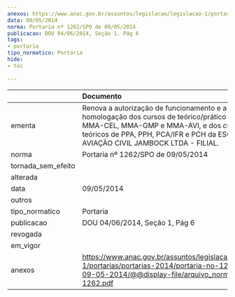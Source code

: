 ```yaml
---
anexos: https://www.anac.gov.br/assuntos/legislacao/legislacao-1/portarias/portarias-2014/portaria-no-1262-spo-de-09-05-2014/@@display-file/arquivo_norma/PA2014-1262.pdf
data: 09/05/2014
norma: Portaria nº 1262/SPO de 09/05/2014
publicacao: DOU 04/06/2014, Seção 1, Pág 6
tags:
- portaria
tipo_normatico: Portaria
hide: 
- toc 
 
---
```


|                    | Documento                                                                                                                                                                                                                  |
|:-------------------|:---------------------------------------------------------------------------------------------------------------------------------------------------------------------------------------------------------------------------|
| ementa             | Renova a autorização de funcionamento e a homologação dos cursos de teórico/prático de CMV, MMA-CEL, MMA-GMP e MMA-AVI, e dos cursos teóricos de PPA, PPH, PCA/IFR e PCH da ESCOLA DE AVIAÇÃO CIVIL JAMBOCK LTDA - FILIAL. |
| norma              | Portaria nº 1262/SPO de 09/05/2014                                                                                                                                                                                         |
| tornada_sem_efeito |                                                                                                                                                                                                                            |
| alterada           |                                                                                                                                                                                                                            |
| data               | 09/05/2014                                                                                                                                                                                                                 |
| outros             |                                                                                                                                                                                                                            |
| tipo_normatico     | Portaria                                                                                                                                                                                                                   |
| publicacao         | DOU 04/06/2014, Seção 1, Pág 6                                                                                                                                                                                             |
| revogada           |                                                                                                                                                                                                                            |
| em_vigor           |                                                                                                                                                                                                                            |
| anexos             | https://www.anac.gov.br/assuntos/legislacao/legislacao-1/portarias/portarias-2014/portaria-no-1262-spo-de-09-05-2014/@@display-file/arquivo_norma/PA2014-1262.pdf                                                          |